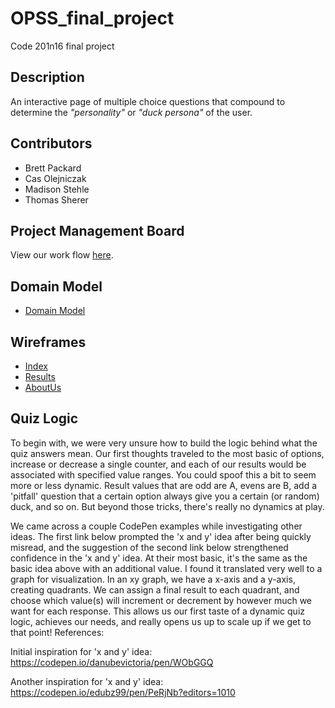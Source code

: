 # OPSS_final_project
Code 201n16 final project

## Description
An interactive page of multiple choice questions that compound to determine the _"personality"_ or _"duck persona"_ of the user. 

## Contributors
- Brett Packard
- Cas Olejniczak
- Madison Stehle
- Thomas Sherer

## Project Management Board
View our work flow [here](https://github.com/OPSS2019/OPSS_final_project/projects).

## Domain Model
- [Domain Model](/assets/dataflow.png)

## Wireframes
- [Index](/assets/wireframeIndex.png)
- [Results](/assets/wireframeResults.png)
- [AboutUs](/assets/wireframeAboutUs.png)

## Quiz Logic
  To begin with, we were very unsure how to build the logic behind what the quiz answers mean. Our first thoughts traveled to the most basic of options, increase or decrease a single counter, and each of our results would be associated with specified value ranges. You could spoof this a bit to seem more or less dynamic. Result values that are odd are A, evens are B, add a 'pitfall' question that a certain option always give you a certain (or random) duck, and so on. But beyond those tricks, there's really no dynamics at play.
  
  We came across a couple CodePen examples while investigating other ideas. The first link below prompted the 'x and y' idea after being quickly misread, and the suggestion of the second link below strengthened confidence in the 'x and y' idea. At their most basic, it's the same as the basic idea above with an additional value. I found it translated very well to a graph for visualization. In an xy graph, we have a x-axis and a y-axis, creating quadrants. We can assign a final result to each quadrant, and choose which value(s) will increment or decrement by however much we want for each response. This allows us our first taste of a dynamic quiz logic, achieves our needs, and really opens us up to scale up if we get to that point!
  References:
  
Initial inspiration for 'x and y' idea: https://codepen.io/danubevictoria/pen/WObGGQ

Another inspiration for 'x and y' idea: https://codepen.io/edubz99/pen/PeRjNb?editors=1010
